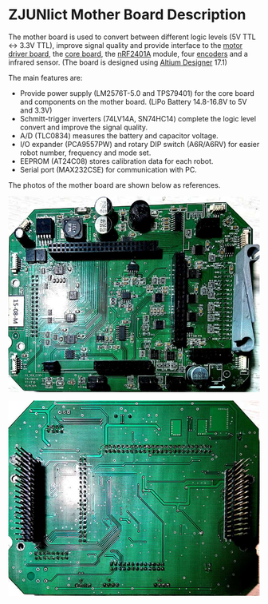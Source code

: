 # ZJUNlict Mother Board Description
 
The mother board is used to convert between different logic levels (5V TTL <-> 3.3V TTL), improve signal quality and provide interface to the [motor driver board](https://github.com/ZJUNlict/Motor_Driver_Board), the [core board](https://github.com/ZJUNlict/Core_Board), the [nRF2401A](https://www.nordicsemi.com/eng/Products/2.4GHz-RF/nRF2401A) module, four [encoders](https://www.usdigital.com/) and a infrared sensor. (The board is designed using [Altium Designer](https://www.altium.com/altium-designer/) 17.1)

The main features are:

* Provide power supply (LM2576T-5.0 and TPS79401) for the core board and components on the mother board. (LiPo Battery 14.8-16.8V to 5V and 3.3V)
* Schmitt-trigger inverters (74LV14A, SN74HC14) complete the logic level convert and improve the signal quality.
* A/D (TLC0834) measures the battery and capacitor voltage.
* I/O expander (PCA9557PW) and rotary DIP switch (A6R/A6RV) for easier robot number, frequency and mode set.
* EEPROM (AT24C08) stores calibration data for each robot.
* Serial port (MAX232CSE) for communication with PC.

The photos of the mother board are shown below as references. 

![](./Images/Mother_Board_Front_Shrinked.jpg)

![](./Images/Mother_Board_Back_Shrinked.jpg)
